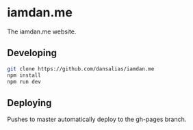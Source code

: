 # iamdan.me

The iamdan.me website.

## Developing
```bash
git clone https://github.com/dansalias/iamdan.me
npm install
npm run dev
```

## Deploying
Pushes to master automatically deploy to the gh-pages branch.
